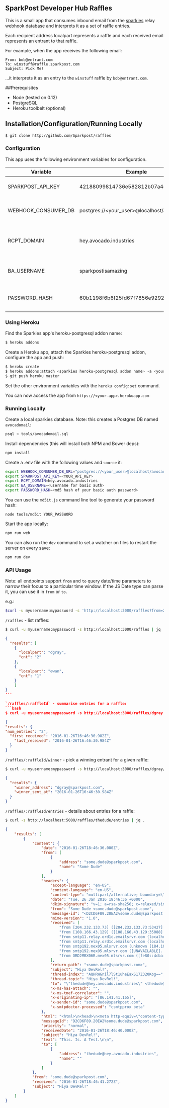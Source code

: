 ## SparkPost Developer Hub Raffles

This is a small app that consumes inbound email from the [sparkies](http://github/com/Sparkpost/sparkies) relay webhook database and interprets it as a set of raffle entries.

Each recipient address localpart represents a raffle and each received email represents an entrant to that raffle.

For example, when the app receives the following email:

```
From: bob@entrant.com
To: winstuff@raffle.sparkpost.com
Subject: Pick Me!
```

...it interprets it as an entry to the `winstuff` raffle by `bob@entrant.com`.

##Prerequisites
- Node (tested on 0.12)
- PostgreSQL
- Heroku toolbelt (optional)

## Installation/Configuration/Running Locally

```bash
$ git clone http://github.com/Sparkpost/raffles
```

### Configuration

This app uses the following environment variables for configuration. 

| Variable | Example | Description |
| -------- | ------- | ----------- |
| SPARKPOST_API_KEY | 42188099814736e582812b07a4e0bd2d | Your SparkPost API key |
| WEBHOOK_CONSUMER_DB | postgres://<your_user>@localhost/avocadomail | The path to your Postgres install |
| RCPT_DOMAIN | hey.avocado.industries | The `to` domain used to query raffle results |
| BA_USERNAME | sparkpostisamazing | The username to use for basic auth |
| PASSWORD_HASH | 60b1198f6b6f25fd67f7856e92923231 | md5 hash of your basic auth password | 


### Using Heroku

Find the Sparkies app's heroku-postgresql addon name:

```bash
$ heroku addons
```

Create a Heroku app, attach the Sparkies heroku-postgresql addon, configure the app and push:
```bash
$ heroku create
$ heroku addons:attach <sparkies heroku-postgresql addon name> -a <your app name> --as WEBHOOK_CONSUMER_DB
$ git push heroku master
```

Set the other environment variables with the `heroku config:set` command.

You can now access the app from `https://<your-app>.herokuapp.com`

### Running Locally

Create a local sparkies database.  Note: this creates a Postgres DB named `avocadomail`:
```bash
psql < tools/avocadomail.sql
```

Install dependencies (this will install both NPM and Bower deps):
```bash
npm install
```

Create a .env file with the following values and `source` it:
```bash
export WEBHOOK_CONSUMER_DB_URL="postgres://<your_user>@localhost/avocadomail"
export SPARKPOST_API_KEY=<YOUR_API_KEY>
export RCPT_DOMAIN=hey.avocado.industries
export BA_USERNAME=<username for basic auth>
export PASSWORD_HASH=<md5 hash of your basic auth password>
```

You can use the `md5it.js` command line tool to generate your password hash:
```
node tools/md5it YOUR_PASSWORD
```

Start the app locally:
```bash
npm run web
```

You can also run the `dev` command to set a watcher on files to restart the server on every save:
```bash
npm run dev
```

### API Usage
Note: all endpoints support `from` and `to` query date/time parameters to narrow their focus to a particular time window.
If the JS Date type can parse it, you can use it in `from` or `to`.

e.g.:

```bash
$curl -u myusername:mypassword -s 'http://localhost:3000/raffles?from=2015-01-01&to=2015-02-01' | jq .
```

`/raffles` - list raffles:
```bash
$ curl -u myusername:mypassword -s http://localhost:3000/raffles | jq .
```
```json
{
  "results": [
    {
      "localpart": "dgray",
      "cnt": "2"
    },
    {
      "localpart": "ewan",
      "cnt": "1"
    }
    ]
}
'''

`/raffles/:raffleId` - summarise entries for a raffle:
```bash
$ curl -u myusername:mypassword -s http://localhost:3000/raffles/dgray | jq .
```
```json
{
"results": {
"num_entries": "2",
  "first_received": "2016-01-26T16:46:30.982Z",
    "last_received": "2016-01-26T16:46:30.984Z"
  }
}
```

`/raffles/:raffleId/winner` - pick a winning entrant for a given raffle:
```bash
$ curl -u myusername:mypassword -s http://localhost:3000/raffles/dgray/winner | jq .
```
```json
{
  "results": {
    "winner_address": "dgray@sparkpost.com",
    "winner_sent_at": "2016-01-26T16:46:30.984Z"
  }
}
```

`/raffles/:raffleId/entries` - details about entries for a raffle:
```bash
$ curl -s http://localhost:5000/raffles/thedude/entries | jq .
```
```json
{
    "results": [
        {
            "content": {
                "date": "2016-01-26T18:46:36.000Z",
                "from": [
                    {
                        "address": "some.dude@sparkpost.com",
                        "name": "Some Dude"
                    }
                ],
                "headers": {
                    "accept-language": "en-US",
                    "content-language": "en-US",
                    "content-type": "multipart/alternative; boundary=\"_000_D2CD6F8920EA2somedudesparkpostcom_\"",
                    "date": "Tue, 26 Jan 2016 18:46:36 +0000",
                    "dkim-signature": "v=1; a=rsa-sha256; c=relaxed/simple; d=sparkpost.com; s=dkim1024; t=1453833998; bh=skhPF1DbeM5zGroj96RyrZ5fgdqbVDMk0cnZMUWQQvU=; h=From:To:Subject:Date:Message-ID; b=W9/6+9E3F0y9oXKrWLb/dbao+AyY77DXs1AxPgn61leURRxxoEgIM4L8O4qHqYApm DnY+fcjIozp90fe6rEd5RYA7saQoICYkCZpO+OJeYkdS5xNukUTFFS7ZwxGqaKYg0m JmUwI7Utnr5FRTUQUsod56YqhVvYaCFFgWGuXHL8=",
                    "from": "Some Dude <some.dude@sparkpost.com>",
                    "message-id": "<D2CD6F89.20EA2%some.dude@sparkpost.com>",
                    "mime-version": "1.0",
                    "received": [
                        "from [204.232.133.73] ([204.232.133.73:53427] helo=a.mx.messagesystems.com) by momentum3.platform1.us-west-2.aws.cl.messagesystems.com (envelope-from <some.dude@sparkpost.com>) (ecelerity 4.2.10.52432 r(Core:4.2.10.0)) with ESMTP id 3B/58-07606-01FB7A65; Tue, 26 Jan 2016 18:46:40 +0000",
                        "from [108.166.43.129] ([108.166.43.129:35088] helo=smtp11.relay.ord1c.emailsrvr.com) by b.mx.messagesystems.com (envelope-from <some.dude@sparkpost.com>) (ecelerity 3.6.0.39694 r(Platform:3.6.0.0)) with ESMTP id C5/B2-28631-E0FB7A65; Tue, 26 Jan 2016 13:46:38 -0500",
                        "from smtp11.relay.ord1c.emailsrvr.com (localhost.localdomain [127.0.0.1]) by smtp11.relay.ord1c.emailsrvr.com (SMTP Server) with ESMTP id 9EBB32804D8 for <thedude@hey.avocado.industries>; Tue, 26 Jan 2016 13:46:38 -0500 (EST)",
                        "from smtp11.relay.ord1c.emailsrvr.com (localhost.localdomain [127.0.0.1]) by smtp11.relay.ord1c.emailsrvr.com (SMTP Server) with ESMTP id 755A528041F for <thedude@hey.avocado.industries>; Tue, 26 Jan 2016 13:46:38 -0500 (EST)",
                        "from smtp192.mex05.mlsrvr.com (unknown [184.106.31.85]) by smtp11.relay.ord1c.emailsrvr.com (SMTP Server) with ESMTPS id 426212804DE for <thedude@hey.avocado.industries>; Tue, 26 Jan 2016 13:46:38 -0500 (EST)",
                        "from smtp192.mex05.mlsrvr.com ([UNAVAILABLE]. [184.106.31.85]) (using TLSv1 with cipher AES256-SHA) by 0.0.0.0:25 (trex/5.5.4); Tue, 26 Jan 2016 13:46:38 -0500",
                        "from ORD2MBX06B.mex05.mlsrvr.com ([fe80::4cba:20ff:fe52:4153]) by ORD2HUB07.mex05.mlsrvr.com ([fe80::d6ae:52ff:fe7f:66a7%15]) with mapi id 14.03.0235.001; Tue, 26 Jan 2016 12:46:37 -0600"
                    ],
                    "return-path": "<some.dude@sparkpost.com>",
                    "subject": "Hiya DevRel!",
                    "thread-index": "AQHRWGnil7lSt1uheEaxS17Z320Kog==",
                    "thread-topic": "Hiya DevRel!",
                    "to": "\"thedude@hey.avocado.industries\" <thedude@hey.avocado.industries>",
                    "x-ms-has-attach": "",
                    "x-ms-tnef-correlator": "",
                    "x-originating-ip": "[86.141.41.165]",
                    "x-sender-id": "some.dude@sparkpost.com",
                    "x-smtpdoctor-processed": "csmtpprox beta"
                },
                "html": "<html>\n<head>\n<meta http-equiv=\"content-type\" content=\"text/html; charset=utf-8\" />\n</head>\n<body style=\"word-wrap: break-word; -webkit-nbsp-mode: space; -webkit-line-break: after-white-space; color: rgb(0, 0, 0); font-size: 14px; font-family: Calibri, sans-serif;\">\n<div>This. Is. A Test.</div>\n<div><br>\n</div>\n</body>\n</html>\n",
                "messageId": "D2CD6F89.20EA2%some.dude@sparkpost.com",
                "priority": "normal",
                "receivedDate": "2016-01-26T18:46:40.000Z",
                "subject": "Hiya DevRel!",
                "text": "This. Is. A Test.\n\n",
                "to": [
                    {
                        "address": "thedude@hey.avocado.industries",
                        "name": ""
                    }
                ]
            },
            "from": "some.dude@sparkpost.com",
            "received": "2016-01-26T18:46:41.272Z",
            "subject": "Hiya DevRel!"
        }
    ]
}

```


